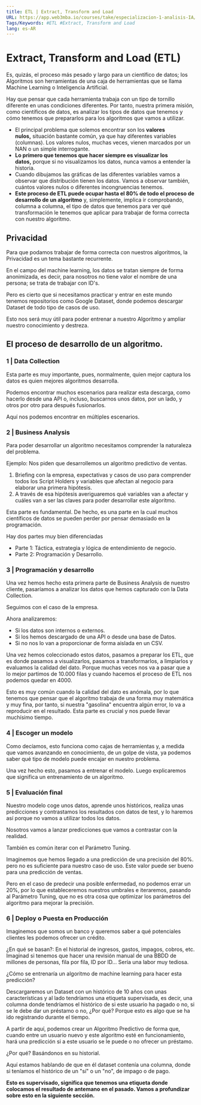 ```yaml
---
title: ETL | Extract, Transform and Load
URL: https://app.web3mba.io/courses/take/especializacion-1-analisis-IA/texts/41479121-u5-1-2-extract-transform-and-load
Tags/Keywords: #ETL #Extract, Transform and Load
lang: es-AR
---
```

# Extract, Transform and Load (ETL)
Es, quizás, el proceso más pesado y largo para un científico de datos; los Algoritmos son herramientas de una caja de herramientas que se llama Machine Learning o Inteligencia Artificial.

Hay que pensar que cada herramienta trabaja con un tipo de tornillo diferente en unas condiciones diferentes. Por tanto, nuestra primera misión, como científicos de datos, es analizar los tipos de datos que tenemos y cómo tenemos que prepararlos para los algoritmos que vamos a utilizar. 
- El principal problema que solemos encontrar son los **valores nulos,** situación bastante común, ya que hay diferentes variables (columnas). Los valores nulos, muchas veces, vienen marcados por un NAN o un simple interrogante.
- **Lo primero que tenemos que hacer siempre es visualizar los datos,** porque si no visualizamos los datos, nunca vamos a entender la historia.
- Cuando dibujamos las gráficas de las diferentes variables vamos a observar que distribución tienen los datos. Vamos a observar también, cuántos valores nulos o diferentes incongruencias tenemos. 
- **Este proceso de ETL puede ocupar hasta el 80% de todo el proceso de desarrollo de un algoritmo** y, simplemente, implica ir comprobando, columna a columna, el tipo de datos que tenemos para ver qué transformación le tenemos que aplicar para trabajar de forma correcta con nuestro algoritmo.

## Privacidad
Para que podamos trabajar de forma correcta con nuestros algoritmos, la Privacidad es un tema bastante recurrente.

En el campo del machine learning, los datos se tratan siempre de forma anonimizada, es decir, para nosotros no tiene valor el nombre de una persona; se trata de trabajar con ID's.

Pero es cierto que si necesitamos practicar y entrar en este mundo tenemos repositorios como Google Dataset, donde podemos descargar Dataset de todo tipo de casos de uso. 

Esto nos será muy útil para poder entrenar a nuestro Algoritmo y ampliar nuestro conocimiento y destreza.

## El proceso de desarrollo de un algoritmo. 
### 1 | Data Collection 
Esta parte es muy importante, pues, normalmente, quien mejor captura los datos es quien mejores algoritmos desarrolla.

Podemos encontrar muchos escenarios para realizar esta descarga, como hacerlo desde una API o, incluso, buscarnos unos datos, por un lado, y otros por otro para después fusionarlos. 

Aquí nos podemos encontrar en múltiples escenarios.

### 2 | Business Analysis
Para poder desarrollar un algoritmo necesitamos comprender la naturaleza del problema.

Ejemplo:
Nos piden que desarrollemos un algoritmo predictivo de ventas.
1. Briefing con la empresa, expectativas y casos de uso para comprender todos los Script Holders y variables que afectan al negocio para elaborar una primera hipótesis.
2. A través de esa hipótesis averiguaremos qué variables van a afectar y cuáles van a ser las claves para poder desarrollar este algoritmo. 

Esta parte es fundamental. De hecho, es una parte en la cual muchos científicos de datos se pueden perder por pensar demasiado en la programación. 

Hay dos partes muy bien diferenciadas
- Parte 1: Táctica, estrategia y lógica de entendimiento de negocio. 
- Parte 2: Programación y Desarrollo.

### 3 | Programación y desarrollo
Una vez hemos hecho esta primera parte de Business Analysis de nuestro cliente, pasaríamos a analizar los datos que hemos capturado con la Data Collection.

Seguimos con el caso de la empresa.

Ahora analizaremos:
- Si los datos son internos o externos.
- Si los hemos descargado de una API o desde una base de Datos. 
- Si no nos lo van a proporcionar de forma aislada en un CSV.

Una vez hemos coleccionado estos datos, pasamos a preparar los ETL, que es donde pasamos a visualizarlos, pasamos a transformarlos, a limpiarlos y evaluamos la calidad del dato. Porque muchas veces nos va a pasar que a lo mejor partimos de 10.000 filas y cuando hacemos el proceso de ETL nos podemos quedar en 4000.

Esto es muy común cuando la calidad del dato es anómala, por lo que tenemos que pensar que el algoritmo trabaja de una forma muy matemática y muy fina, por tanto, si nuestra "gasolina" encuentra algún error, lo va a reproducir en el resultado. Esta parte es crucial y nos puede llevar muchísimo tiempo.

### 4 | Escoger un modelo
Como decíamos, esto funciona como cajas de herramientas y, a medida que vamos avanzando en conocimiento, de un golpe de vista, ya podemos saber qué tipo de modelo puede encajar en nuestro problema. 

Una vez hecho esto, pasamos a entrenar el modelo. Luego explicaremos que significa un entrenamiento de un algoritmo.

### 5 | Evaluación final
Nuestro modelo coge unos datos, aprende unos históricos, realiza unas predicciones y contrastamos los resultados con datos de test, y lo haremos así porque no vamos a utilizar todos los datos.

Nosotros vamos a lanzar predicciones que vamos a contrastar con la realidad. 

También es común iterar con el Parámetro Tuning.

Imaginemos que hemos llegado a una predicción de una precisión del 80%. pero no es suficiente para nuestro caso de uso. Este valor puede ser bueno para una predicción de ventas.

Pero en el caso de predecir una posible enfermedad, no podemos errar un 20%, por lo que estableceremos nuestros umbrales e iteraremos, pasando al Parámetro Tuning, que no es otra cosa que optimizar los parámetros del algoritmo para mejorar la precisión.

### 6 | Deploy o Puesta en Producción
Imaginemos que somos un banco y queremos saber a qué potenciales clientes les podemos ofrecer un crédito.

¿En qué se basan?: En el historial de ingresos, gastos, impagos, cobros, etc. Imaginad si tenemos que hacer una revisión manual de una BBDD de millones de personas, fila por fila, ID por ID… Sería una labor muy tediosa.

¿Cómo se entrenaría un algoritmo de machine learning para hacer esta predicción?

Descargaremos un Dataset con un histórico de 10 años con unas características y al lado tendríamos una etiqueta supervisada, es decir, una columna donde tendríamos el histórico de si este usuario ha pagado o no, si se le debe dar un préstamo o no, ¿Por qué? Porque esto es algo que se ha ido registrando durante el tiempo.

A partir de aquí, podemos crear un Algoritmo Predictivo de forma que, cuando entre un usuario nuevo y este algoritmo esté en funcionamiento, hará una predicción si a este usuario se le puede o no ofrecer un préstamo.

¿Por qué? Basándonos en su historial.  

Aquí estamos hablando de que en él dataset contenía una columna, donde si teníamos el histórico de un "sí" o un "no", de impago o de pago.

**Esto es supervisado, significa que tenemos una etiqueta donde colocamos el resultado de antemano en el pasado. Vamos a profundizar sobre esto en la siguiente sección.**